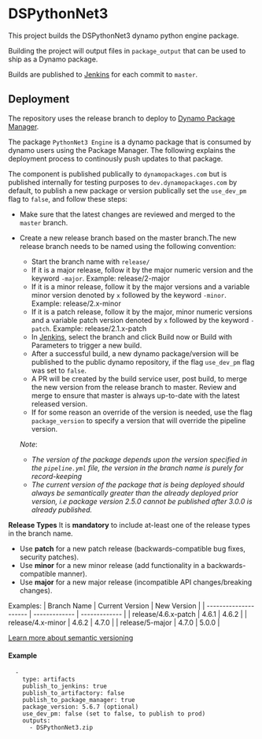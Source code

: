 # DSPythonNet3

This project builds the DSPythonNet3 dynamo python engine package.

Building the project will output files in `package_output` that can be used to ship as a Dynamo package.

Builds are published to [Jenkins](https://master-5.jenkins.autodesk.com/job/Dynamo/job/DSPythonNet3/job/master/) for each commit to `master`.

## Deployment

The repository uses the release branch to deploy to [Dynamo Package Manager](www.dynamopackages.com).

The package `PythonNet3 Engine` is a dynamo package that is consumed by dynamo users using the Package Manager.  The following explains the deployment process to continously push updates to that package.

The component is published publically to `dynamopackages.com` but is published internally for testing purposes to `dev.dynamopackages.com` by default, to publish a new package or version publically set the `use_dev_pm` flag to `false`, and follow these steps:
- Make sure that the latest changes are reviewed and merged to the `master` branch.
- Create a new release branch based on the master branch.The new release branch needs to be named using the following convention:
  - Start the branch name with `release/`
  - If it is a major release, follow it by the major numeric version and the keyword `-major`. Example: release/2-major
  - If it is a minor release, follow it by the major versions and a variable minor version denoted by `x` followed by the keyword `-minor`. Example: release/2.x-minor
  - If it is a patch release, follow it by the major, minor numeric versions and a variable patch version denoted by `x` followed by the keyword `-patch`. Example: release/2.1.x-patch
  - In [Jenkins](https://master-5.jenkins.autodesk.com/job/Dynamo/job/DSPythonNet3/), select the branch and click Build now or Build with Parameters to trigger a new build.
  - After a successful build, a new dynamo package/version will be published to the public dynamo repository, if the flag `use_dev_pm` flag was set to `false`.
  - A PR will be created by the build service user, post build, to merge the new version from the release branch to master. Review and merge to ensure that master is always up-to-date with the latest released version.
  - If for some reason an override of the version is needed, use the flag `package_version` to specify a version that will override the pipeline version.
  
  *Note*: 
    - *The version of the package depends upon the version specified in the `pipeline.yml` file, the version in the branch name is purely for record-keeping*
    - *The current version of the package that is being deployed should always be semantically greater than the already deployed prior version, i.e package version 2.5.0 cannot be published after 3.0.0 is already published.*

**Release Types**
It is **mandatory** to include at-least one of the release types in the branch name.
- Use **patch** for a new patch release (backwards-compatible bug fixes, security patches).
- Use **minor** for a new minor release (add functionality in a backwards-compatible manner).
- Use **major** for a new major release (incompatible API changes/breaking changes).

Examples:
| Branch Name           | Current Version | 	New Version |
| --------------------- | ------------- | ------------- |
| release/4.6.x-patch	  | 4.6.1         |	4.6.2         |
| release/4.x-minor     |	4.6.2         |	4.7.0         |
| release/5-major       |	4.7.0         |	5.0.0         |

[Learn more about semantic versioning](semver.org)

#### Example

```
  -
    type: artifacts
    publish_to_jenkins: true
    publish_to_artifactory: false
    publish_to_package_manager: true
    package_version: 5.6.7 (optional)
    use_dev_pm: false (set to false, to publish to prod)
    outputs:
      - DSPythonNet3.zip
```